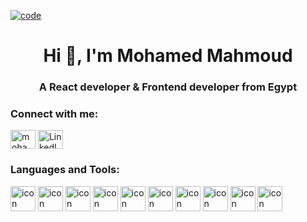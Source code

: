 <a href="https://MohamedFahmy1.github.io" target="_blank" rel="noreferrer" style="width: 50%"> <img src="https://camo.githubusercontent.com/c1dcb74cc1c1835b1d716f5051499a2814c683c806b15f04b0eba492863703e9/68747470733a2f2f63646e2e6472696262626c652e636f6d2f75736572732f3733303730332f73637265656e73686f74732f363538313234332f6176656e746f2e676966" alt="code"/> </a>

<h1 align="center">Hi 👋, I'm Mohamed Mahmoud</h1>
<h3 align="center">A React developer & Frontend developer from Egypt</h3>

<h3 align="left">Connect with me:</h3>
<p align="left">
<a href="https://www.facebook.com/profile.php?id=100001739833921" target="_blank"><img align="center" src="https://raw.githubusercontent.com/rahuldkjain/github-profile-readme-generator/master/src/images/icons/Social/facebook.svg" alt="mohamedmahmoud" height="30" width="40" /></a>
<a href="https://www.linkedin.com/in/mohamed-fahmy-580342220/" target="_blank"><img align="center" src="https://cdn-icons-png.flaticon.com/512/174/174857.png" alt="LinkedIn" height="30" width="40" /></a>
</p>

<h3 align="left">Languages and Tools:</h3>
<p align="left">
  <img scr="./icons/html.png" alt="icon" height="40">
  <img scr="./icons/css-3.png" alt="icon" height="40>
  <img scr="./icons/js.png" alt="icon" height="40>
  <img scr="./icons/typescript.png" alt="icon" height="40>
  <img scr="./icons/sass.png" alt="icon" height="40>
  <img scr="./icons/bootstrap.png" alt="icon" height="40>
  <img scr="./icons/React.png" alt="icon" height="40>
  <img scr="./icons/nextjs.png" alt="icon" height="40>
  <img scr="./icons/materialUI.png" alt="icon" height="40>
  <img scr="./icons/redux-icon.png" alt="icon" height="40>
  <img scr="./icons/react-router.png" alt="icon" height="40">
  <img scr="./icons/letter-c.png"  alt="icon" height="40">
  <img scr="./icons/c-sharp.png"  alt="icon" height="40">
  <img scr="./icons/jest.png"  alt="icon" height="40">
  <img scr="./icons/vercel.svg"  alt="icon" height="40">
  <img scr="./icons/RapidAPI.png" alt="icon" height="40">
  <img scr="./icons/npm.png" alt="icon" height="40">
  <img scr="./icons/figma.png" alt="icon" height="40">
  <img scr="./icons/photoshop.png" alt="icon" height="40">
 </p>
